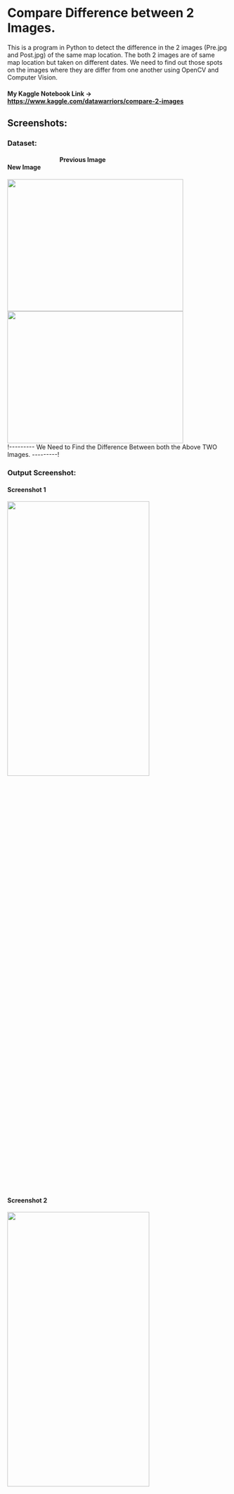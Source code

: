 # Compare Difference between 2 Images.

This is a program in Python to detect the difference in the 2 images (Pre.jpg and Post.jpg) of the same map location. The both 2 images are of same map location but taken on different dates.
 We need to find out those spots on the images where they are differ from one another using OpenCV and Computer Vision.

#### My Kaggle Notebook Link -> https://www.kaggle.com/datawarriors/compare-2-images

## Screenshots:

### Dataset:

####        &emsp;&emsp; &emsp;&emsp;&emsp;&emsp;&emsp;&emsp;   Previous Image &emsp;&emsp;&emsp;&emsp;&emsp;&emsp;&emsp;&emsp;&emsp;&emsp;&emsp;&emsp;&emsp;&emsp;&emsp;&emsp;&emsp;&emsp;&emsp; New Image
<a href="https://www.kaggle.com/datawarriors/compare-2-images" target="_blank"><img src="https://github.com/amark720/Data-Science-Projects/blob/master/Computer%20Vision%20and%20OpenCV%20Projects/Compare%202%20Images%20using%20OpenCV%20and%20PIL/Pre.jpg" width=400 height=300 > </a> <a href="https://www.kaggle.com/datawarriors/compare-2-images" target="_blank"><img src="https://github.com/amark720/Data-Science-Projects/blob/master/Computer%20Vision%20and%20OpenCV%20Projects/Compare%202%20Images%20using%20OpenCV%20and%20PIL/Post.jpg" width=400 height=300 > </a>  
!--------- We Need to Find the Difference Between both the Above TWO Images. ---------!


### Output Screenshot:

#### Screenshot 1
<a href="https://www.kaggle.com/datawarriors/compare-2-images" target="_blank"><img src="https://github.com/amark720/Data-Science-Projects/blob/master/Computer%20Vision%20and%20OpenCV%20Projects/Compare%202%20Images%20using%20OpenCV%20and%20PIL/Screenshot1.PNG" width=80% height=40% > </a>


#### Screenshot 2
<a href="https://www.kaggle.com/datawarriors/compare-2-images" target="_blank"><img src="https://github.com/amark720/Data-Science-Projects/blob/master/Computer%20Vision%20and%20OpenCV%20Projects/Compare%202%20Images%20using%20OpenCV%20and%20PIL/Screenshot2.PNG" width=80% height=40% > </a>

#### Screenshot 3
<a href="https://www.kaggle.com/datawarriors/compare-2-images" target="_blank"><img src="https://github.com/amark720/Data-Science-Projects/blob/master/Computer%20Vision%20and%20OpenCV%20Projects/Compare%202%20Images%20using%20OpenCV%20and%20PIL/Screenshot3.PNG" width=80% height=40% > </a>


#### Screenshot 4
<a href="https://www.kaggle.com/datawarriors/compare-2-images" target="_blank"><img src="https://github.com/amark720/Data-Science-Projects/blob/master/Computer%20Vision%20and%20OpenCV%20Projects/Compare%202%20Images%20using%20OpenCV%20and%20PIL/Screenshot4.PNG" width=80% height=40% > </a>


### Conclusion!
One can examine maps at different scales and make observations about the amount of detail one can see. We can compare satellite images with maps and use satellite images to measure and map changing land use. With the use of Computer Vision this task can be done in less time with a great accuracy.

Thank You!

#### Feel Free to contact me at➛ amark720@gmail.com for any help related to this Project!
